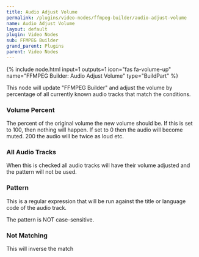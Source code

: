 ```yaml
---
title: Audio Adjust Volume
permalink: /plugins/video-nodes/ffmpeg-builder/audio-adjust-volume
name: Audio Adjust Volume
layout: default
plugin: Video Nodes
sub: FFMPEG Builder
grand_parent: Plugins
parent: Video Nodes
---
```


{% include node.html input=1 outputs=1 icon="fas fa-volume-up" name="FFMPEG Builder: Audio Adjust Volume" type="BuildPart" %}

This node will update "FFMPEG Builder" and adjust the volume by percentage of all currently known audio tracks that match the conditions.

### Volume Percent
The percent of the original volume the new volume should be.  If this is set to 100, then nothing will happen.  If set to 0 then the audio will become muted.  200 the audio will be twice as loud etc.


### All Audio Tracks
When this is checked all audio tracks will have their volume adjusted and the pattern will not be used.

### Pattern
This is a regular expression that will be run against the title or language code of the audio track.

The pattern is NOT case-sensitive.

### Not Matching
This will inverse the match